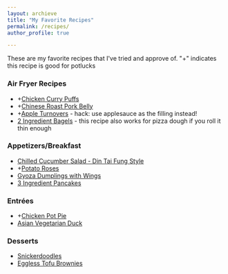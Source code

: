 ```yaml
---
layout: archieve
title: "My Favorite Recipes"
permalink: /recipes/
author_profile: true

---
```

These are my favorite recipes that I've tried and approve of. 
"+" indicates this recipe is good for potlucks

### Air Fryer Recipes
* +[Chicken Curry Puffs](https://cookpad.com/us/recipes/3297729-airfried-chicken-curry-puffs-using-store-bought-pratha-dough)
* +[Chinese Roast Pork Belly](https://www.youtube.com/watch?v=wPZbCUa0Vck)
* +[Apple Turnovers](https://www.5minutesformom.com/106889/airfryer-apple-pie-filo-pastries/) - hack: use applesauce as the filling instead!
* [2 Ingredient Bagels](https://hip2save.com/recipes/2-ingredient-air-fryer-bagels/) - this recipe also works for pizza dough if you roll it thin enough

### Appetizers/Breakfast
* [Chilled Cucumber Salad - Din Tai Fung Style](https://www.simmerandsauce.com/savory-recipes/chilled-cucumber-salad/)
* +[Potato Roses](https://tasty.co/recipe/potato-roses)
* [Gyoza Dumplings with Wings](https://tasty.co/recipe/gyoza-dumplings)
* [3 Ingredient Pancakes](https://cafedelites.com/easy-3-ingredient-pancakes/)

### Entrées
* +[Chicken Pot Pie](https://www.tasteofhome.com/recipes/favorite-chicken-potpie/)
* [Asian Vegetarian Duck](https://www.youtube.com/watch?v=Kxo6I5C3aX4&t=369s)

### Desserts
* [Snickerdoodles](https://www.modernhoney.com/the-best-snickerdoodle-cookie-recipe/)
* [Eggless Tofu Brownies](https://www.egglesscooking.com/eggless-brownies-using-silken-tofu/)

